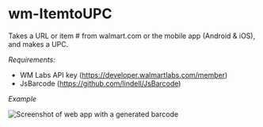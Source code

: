 # wm-ItemtoUPC
Takes a URL or item # from walmart.com or the mobile app (Android & iOS), and makes a UPC.

*Requirements:*
- WM Labs API key (https://developer.walmartlabs.com/member)
- JsBarcode (https://github.com/lindell/JsBarcode)

*Example*

![Screenshot of web app with a generated barcode](https://davidlane.io/images/wm_screenshot.png)
